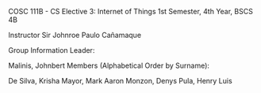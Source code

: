 COSC 111B - CS Elective 3: Internet of Things
1st Semester, 4th Year, BSCS 4B

Instructor
Sir Johnroe Paulo Cañamaque

Group Information
Leader:

Malinis, Johnbert
Members (Alphabetical Order by Surname):

De Silva, Krisha
Mayor, Mark Aaron
Monzon, Denys
Pula, Henry Luis
